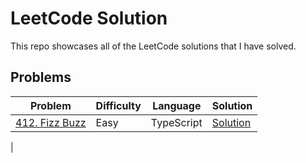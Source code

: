 # LeetCode Solution
This repo showcases all of the LeetCode solutions that I have solved.

## Problems
| Problem                                                    | Difficulty | Language   | Solution |
|------------------------------------------------------------|-----------|------------|------|
|[412. Fizz Buzz](https://leetcode.com/problems/fizz-buzz/)|Easy|TypeScript|[Solution](412.%20Fizz%20Buzz/README.md)
|